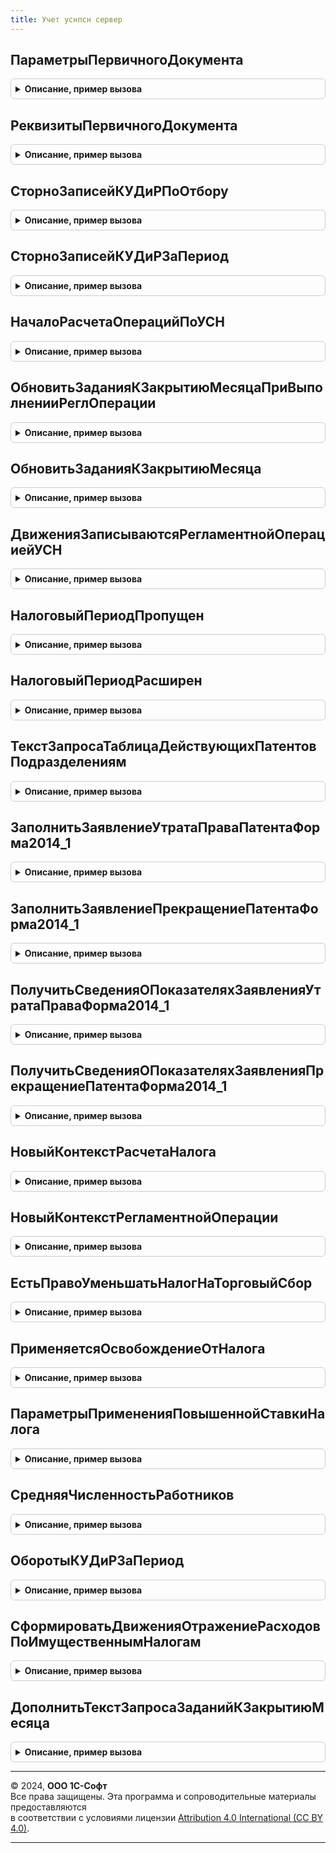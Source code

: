 ```yaml
---
title: Учет уснпсн сервер
---
```



## ПараметрыПервичногоДокумента
<details style="margin: 1em 0; padding: 0.5em; border: 1px solid #ccc; border-radius: 6px;">

<summary style="font-weight: bold; cursor: pointer;">Описание, пример вызова</summary>

```bsl

// Функция возвращает структура параметров первичного документа
//
// Возвращаемое значение:
//	Структура:
//		- НомерВходящегоДокумента - строка, номер указанный в документе пользователем;
//		- Номер - строка, номер заданный системой при вводе документа;
//		- ДатаВходящегоДокумента - дата, дата указанная в документе пользователем;
//		- Дата - ДатаИВремя - дата и время, заданное системой при вводе документа.
//
Функция ПараметрыПервичногоДокумента() Экспорт
```

Пример вызова
```bsl
Результат = УчетУСНПСНСервер.ПараметрыПервичногоДокумента() 
```
</details>

## РеквизитыПервичногоДокумента
<details style="margin: 1em 0; padding: 0.5em; border: 1px solid #ccc; border-radius: 6px;">

<summary style="font-weight: bold; cursor: pointer;">Описание, пример вызова</summary>

```bsl

// Возвращает реквизиты первичного документа для занесения в графу 2 КУДиР.
//	Параметры:
//		Документ - ДокументОбъект - документ, для которого делаются движения КУДиР;
//		ТЧ - ТабличнаяЧасть объекта - табличная часть, где содержатся данные о номере и дате первичного документа;
//		Строка - Число - номер строки табличной части документа, где содержатся данные о номере и дате первичного документа;
//		УказыватьВид - Булево - признак необходимости указывать в результате синоним документа (например "Реализация товаров и услуг №1 от 01.01.2001").
//			Значение по умолчанию - Ложь;
//
//	Возвращаемое значение:
//		Строка - строка вида "Реализация товаров и услуг №1 от 01.01.2001" или "№1 от 01.01.2001", в зависимости от признака УказыватьВид.
//
Функция РеквизитыПервичногоДокумента(Документ, Параметры = Неопределено, УказыватьВид = Ложь) Экспорт
```

Пример вызова
```bsl
Результат = УчетУСНПСНСервер.РеквизитыПервичногоДокумента(Документ, Параметры, УказыватьВид);
```
</details>

## СторноЗаписейКУДиРПоОтбору
<details style="margin: 1em 0; padding: 0.5em; border: 1px solid #ccc; border-radius: 6px;">

<summary style="font-weight: bold; cursor: pointer;">Описание, пример вызова</summary>

```bsl

// Формирует набор сторнирующих записей регистра КнигаУчетаДоходовИРасходов, соответствующих отбору.
//
// Параметры:
//  ОтборЗаписей - Структура - в ключе передается имя поля регистра, в значении - значение отбора
//                             (отбор производится по равенству).
//
// Возвращаемое значение:
//   Массив из Структура - набор данных сторнирующих записей, см. РезультатЗапросаВМассивСтруктур.
//
Функция СторноЗаписейКУДиРПоОтбору(ОтборЗаписей) Экспорт
```

Пример вызова
```bsl
Результат = УчетУСНПСНСервер.СторноЗаписейКУДиРПоОтбору(ОтборЗаписей) 
```
</details>

## СторноЗаписейКУДиРЗаПериод
<details style="margin: 1em 0; padding: 0.5em; border: 1px solid #ccc; border-radius: 6px;">

<summary style="font-weight: bold; cursor: pointer;">Описание, пример вызова</summary>

```bsl

// Формирует набор сторнирующих записей регистра КнигаУчетаДоходовИРасходов за период, соответствующих отбору.
//
// Параметры:
//  ПериодЗаписей - СтандартныйПериод - период, за который требуется сторнировать найденные записи.
//  ДополнительныйОтбор - Структура - в ключе передается имя поля регистра, в значении - значение отбора
//                                     (отбор производится по равенству).
//                      - Неопределено - отбор не задан.
//
// Возвращаемое значение:
//   Массив из Структура - набор данных сторнирующих записей, см. РезультатЗапросаВМассивСтруктур.
//
Функция СторноЗаписейКУДиРЗаПериод(ПериодЗаписей, ДополнительныйОтбор = Неопределено) Экспорт
```

Пример вызова
```bsl
Результат = УчетУСНПСНСервер.СторноЗаписейКУДиРЗаПериод(ПериодЗаписей, ДополнительныйОтбор);
```
</details>

## НачалоРасчетаОперацийПоУСН
<details style="margin: 1em 0; padding: 0.5em; border: 1px solid #ccc; border-radius: 6px;">

<summary style="font-weight: bold; cursor: pointer;">Описание, пример вызова</summary>

```bsl

// Возвращает периоды с которого для операций УСН и ПСН закрытия месяца данные становятся неактуальными.
// Параметры:
//	КонецРасчета - Дата - ищутся записи, сделанные раньше этой даты;
//	СписокОрганизаций - Массив - СправочникСсылка.Организации - ищутся записи, сделанные по переданным организациям;
//								Если значение не заполнено - отбор не учитывается.
// Возвращаемое значение:
//	Структура - содержащая даты начала расчета для каждой из операций УСН и ПСН, если данные актуальные возвращает КонецРасчета + 1:
//		* НачалоРасчетаПризнаниеРасходовПриУСН - Дата - дата начала расчета, с которой данные по операции признания расходов УСН становятся не актуальными;
//		* НачалоРасчетаСторноДоходовКУДиР - Дата - дата начала расчета, с которой данные по операции сторно записей доходов КУДиР для УСН и ПСН становятся не актуальными;
//		* НачалоРасчетаНалогаУСН - Дата - дата начала расчета, с которой данные по операции расчета налога УСН становятся не актуальными.
//
Функция НачалоРасчетаОперацийПоУСН(КонецРасчета, СписокОрганизаций = Неопределено) Экспорт
```

Пример вызова
```bsl
Результат = УчетУСНПСНСервер.НачалоРасчетаОперацийПоУСН(КонецРасчета, СписокОрганизаций);
```
</details>

## ОбновитьЗаданияКЗакрытиюМесяцаПриВыполненииРеглОперации
<details style="margin: 1em 0; padding: 0.5em; border: 1px solid #ccc; border-radius: 6px;">

<summary style="font-weight: bold; cursor: pointer;">Описание, пример вызова</summary>

```bsl

// Процедура вызывается из методов регламентных операций для записи в регистр сведений "ЗаданияКЗакрытиюМесяца"
//	данных о необходимости пересчета признания расходов (если изменяются организации с объектом налогообложения "Доходы минус расходы").
// Параметры:
//	Период - Дата - период пересчета;
//	СписокОрганизаций - Массив - СправочникСсылка.Организации - массив организаций, для которых запущена процедура пересчета.
//	ТолькоРасходы - Булево - Признак выборки подходящих организаций:
//		если Истина - будут выбираться организации на УСН, с объектом налогообложения "Доходы минус расходы",
//		если Ложь - будут выбираться организации на УСН вне зависимости от объекта налогообложения, значение по умолчанию - Истина;
//	КоличествоОбработанныхЭлементов - Число - Количество данных, обработанных данной процедурой (см. общий модуль "Производительность").
//
Процедура ОбновитьЗаданияКЗакрытиюМесяцаПриВыполненииРеглОперации(Период, СписокОрганизаций, ТолькоРасходы = Истина, КоличествоОбработанныхЭлементов = 0) Экспорт
```

Пример вызова
```bsl
УчетУСНПСНСервер.ОбновитьЗаданияКЗакрытиюМесяцаПриВыполненииРеглОперации(Период, СписокОрганизаций, ТолькоРасходы, КоличествоОбработанныхЭлементов);
```
</details>

## ОбновитьЗаданияКЗакрытиюМесяца
<details style="margin: 1em 0; padding: 0.5em; border: 1px solid #ccc; border-radius: 6px;">

<summary style="font-weight: bold; cursor: pointer;">Описание, пример вызова</summary>

```bsl

// Процедура записывает в регистр сведений "ЗаданияКЗакрытиюМесяца" данные о необходимости пересчета регл. операций по УСН,
// при отсутствии в регистре записей в этом периоде.
//	Параметры:
//		ВременнаяТаблица - МенеджерВременныхТаблиц - содержит таблицу:
//				* КонтрольныеДанныеПоУСНДоходыМинусРасходы - временная таблица с колонками:
//					** Организация - СправочникСсылка.Организации - организация для которой необходимо обновить данные пересчета;
//					** Документ - ДокументСсылка - документ, который вызвал необходимость обновления данных пересчета;
//					** Период - Дата - новая дата, на которую необходимо установить данные пересчета;
//					** Операция - ПеречислениеСсылка.ОперацииЗакрытияМесяца - операция для которой устанавливаем новые данные пересчета;
//		Операция - ПеречислениеСсылка.ОперацииЗакрытияМесяца - тип операции закрытия месяца, для которой происходит обновление
//					(в данном модуле актуален только для ПризнаниеРасходовПриУСН, РасчетНалогаУСН и СторноДоходовКУДиР);
//		КоличествоОбработанныхЭлементов - Число - Количество данных, обработанных данной процедурой (см. общий модуль "Производительность").
//
Процедура ОбновитьЗаданияКЗакрытиюМесяца(ВременнаяТаблица, Операция, КоличествоОбработанныхЭлементов = 0) Экспорт
```

Пример вызова
```bsl
УчетУСНПСНСервер.ОбновитьЗаданияКЗакрытиюМесяца(ВременнаяТаблица, Операция, КоличествоОбработанныхЭлементов);
```
</details>

## ДвиженияЗаписываютсяРегламентнойОперациейУСН
<details style="margin: 1em 0; padding: 0.5em; border: 1px solid #ccc; border-radius: 6px;">

<summary style="font-weight: bold; cursor: pointer;">Описание, пример вызова</summary>

```bsl

// Возвращает признак записи движений по регистру механизмом признания расходов.
//
// Параметры:
//	НаборЗаписей - НаборЗаписей - набор записей регистра.
//
// Возвращаемое значение:
//	Булево - Истина, если движения записываются регламентной операцией признания расходов.
//
Функция ДвиженияЗаписываютсяРегламентнойОперациейУСН(НаборЗаписей) Экспорт
```

Пример вызова
```bsl
Результат = УчетУСНПСНСервер.ДвиженияЗаписываютсяРегламентнойОперациейУСН(НаборЗаписей) 
```
</details>

## НалоговыйПериодПропущен
<details style="margin: 1em 0; padding: 0.5em; border: 1px solid #ccc; border-radius: 6px;">

<summary style="font-weight: bold; cursor: pointer;">Описание, пример вызова</summary>

```bsl

// Определяет, что не требуется сдавать отчетность и уплачивать налог за переданный период (год)
// по причине регистрации организации в декабре этого года (п. 2 статьи 55 НК РФ).
//
// Параметры:
//  Организация   	- СправочникСсылка.Организации - проверяемая организация
//  Период        	- Дата - проверяемый период
//	ДатаРегистрации - Дата - дата регистрации организации.
//
// Возвращаемое значение:
//   Булево   - Если ИСТИНА, это пропущенный период
//              (организация зарегистрирована в декабре переданного года, и для нее актуальны требования п.2 статьи 55
//              НК РФ).
//
Функция НалоговыйПериодПропущен(Организация, Период, ДатаРегистрации = Неопределено) Экспорт
```

Пример вызова
```bsl
Результат = УчетУСНПСНСервер.НалоговыйПериодПропущен(Организация, Период, ДатаРегистрации);
```
</details>

## НалоговыйПериодРасширен
<details style="margin: 1em 0; padding: 0.5em; border: 1px solid #ccc; border-radius: 6px;">

<summary style="font-weight: bold; cursor: pointer;">Описание, пример вызова</summary>

```bsl

// Определяет, что переданный период находится в пределах расширенного первого налогового периода -
// с даты регистрации в декабре по конец следующего года после регистрации (п. 2 статьи 55 НК РФ).
//
// Параметры:
//  Организация   	- СправочникСсылка.Организации - проверяемая организация
//  Период        	- Дата - проверяемый период (в пределах расширенного налогового периода)
//	ДатаРегистрации - Дата - дата регистрации организации.
//
// Возвращаемое значение:
//   Булево   - Если ИСТИНА, это расширенный период
//             (организация зарегистрирована в декабре переданного или прошлого года,
//              и для нее актуальны требования п.2 статьи 55 НК РФ).
//
Функция НалоговыйПериодРасширен(Организация, Период, ДатаРегистрации = Неопределено) Экспорт
```

Пример вызова
```bsl
Результат = УчетУСНПСНСервер.НалоговыйПериодРасширен(Организация, Период, ДатаРегистрации);
```
</details>

## ТекстЗапросаТаблицаДействующихПатентовПодразделениям
<details style="margin: 1em 0; padding: 0.5em; border: 1px solid #ccc; border-radius: 6px;">

<summary style="font-weight: bold; cursor: pointer;">Описание, пример вызова</summary>

```bsl

// Создает временную таблицу "ТаблицаДействующихПатентов" с колонками:
//		Патент - СправочникСсылка.Патенты - патент;
//		Подразделение - СправочникСсылка.СтруктураПредприятия - подразделение, для которого он применяется.
//
//	Параметры:
//		Запрос - Запрос - запрос, использующийся при проведении документа;
//		ТекстыЗапроса - СписокЗначений - список отдельных текстов запроса, испольщзующихся при проведении, с представлением - именем временной таблицы, которая создается;
//		ТолькоУникальные - Булево - если истина, то будут выбираться только те патенты, которые не применяются сразу для нескольких подразделений.
//
//	Возвращаемое значение:
//		Строка - текст, получившегося запроса.
//
Функция ТекстЗапросаТаблицаДействующихПатентовПодразделениям(Запрос, ТекстыЗапроса, ТолькоУникальные = Истина) Экспорт
```

Пример вызова
```bsl
Результат = УчетУСНПСНСервер.ТекстЗапросаТаблицаДействующихПатентовПодразделениям(Запрос, ТекстыЗапроса, ТолькоУникальные);
```
</details>

## ЗаполнитьЗаявлениеУтратаПраваПатентаФорма2014_1
<details style="margin: 1em 0; padding: 0.5em; border: 1px solid #ccc; border-radius: 6px;">

<summary style="font-weight: bold; cursor: pointer;">Описание, пример вызова</summary>

```bsl

// Заполняет переданную в виде контейнера структуру данных отчета
//
// Параметры:
//  ПараметрыОтчета - Структура
//   * Организация - СправочникСсылка.Организации
//   * КодНалоговогоОргана - СправочникСсылка.РегистрацииВНалоговомОргане
//  Контейнер - Структура
//   * ДопСтроки - Таблица значений - Строки табличной части заявления
//   * ТитульныйЛист - Структура - Данные титульного листа заявления
//
Процедура ЗаполнитьЗаявлениеУтратаПраваПатентаФорма2014_1(ПараметрыОтчета, Контейнер) Экспорт
```

Пример вызова
```bsl
УчетУСНПСНСервер.ЗаполнитьЗаявлениеУтратаПраваПатентаФорма2014_1(ПараметрыОтчета, Контейнер) 
```
</details>

## ЗаполнитьЗаявлениеПрекращениеПатентаФорма2014_1
<details style="margin: 1em 0; padding: 0.5em; border: 1px solid #ccc; border-radius: 6px;">

<summary style="font-weight: bold; cursor: pointer;">Описание, пример вызова</summary>

```bsl

// Заполняет переданную в виде контейнера структуру данных отчета
//
// Параметры:
//  ПараметрыОтчета - Структура
//   * Организация - СправочникСсылка.Организации
//   * КодНалоговогоОргана - СправочникСсылка.РегистрацииВНалоговомОргане
//  Контейнер - Структура
//   * ТитульныйЛист - Структура - Данные титульного листа заявления
//
Процедура ЗаполнитьЗаявлениеПрекращениеПатентаФорма2014_1(ПараметрыОтчета, Контейнер) Экспорт
```

Пример вызова
```bsl
УчетУСНПСНСервер.ЗаполнитьЗаявлениеПрекращениеПатентаФорма2014_1(ПараметрыОтчета, Контейнер) 
```
</details>

## ПолучитьСведенияОПоказателяхЗаявленияУтратаПраваФорма2014_1
<details style="margin: 1em 0; padding: 0.5em; border: 1px solid #ccc; border-radius: 6px;">

<summary style="font-weight: bold; cursor: pointer;">Описание, пример вызова</summary>

```bsl

// Заполняет переданную в виде контейнера структуру показателей отчета
// правилами заполнения полей, доступных для автозаполнения
//
// Параметры:
//  ПоказателиОтчета - Структура
//   * Организация - СправочникСсылка.Организации
//   * КодНалоговогоОргана - СправочникСсылка.РегистрацииВНалоговомОргане
//
Процедура ПолучитьСведенияОПоказателяхЗаявленияУтратаПраваФорма2014_1(ПоказателиОтчета) Экспорт
```

Пример вызова
```bsl
УчетУСНПСНСервер.ПолучитьСведенияОПоказателяхЗаявленияУтратаПраваФорма2014_1(ПоказателиОтчета) 
```
</details>

## ПолучитьСведенияОПоказателяхЗаявленияПрекращениеПатентаФорма2014_1
<details style="margin: 1em 0; padding: 0.5em; border: 1px solid #ccc; border-radius: 6px;">

<summary style="font-weight: bold; cursor: pointer;">Описание, пример вызова</summary>

```bsl

// Заполняет переданную в виде контейнера структуру показателей отчета
// правилами заполнения полей, доступных для автозаполнения
//
// Параметры:
//  ПоказателиОтчета - Структура
//   * Организация - СправочникСсылка.Организации
//   * КодНалоговогоОргана - СправочникСсылка.РегистрацииВНалоговомОргане
//
Процедура ПолучитьСведенияОПоказателяхЗаявленияПрекращениеПатентаФорма2014_1(ПоказателиОтчета) Экспорт
```

Пример вызова
```bsl
УчетУСНПСНСервер.ПолучитьСведенияОПоказателяхЗаявленияПрекращениеПатентаФорма2014_1(ПоказателиОтчета) 
```
</details>

## НовыйКонтекстРасчетаНалога
<details style="margin: 1em 0; padding: 0.5em; border: 1px solid #ccc; border-radius: 6px;">

<summary style="font-weight: bold; cursor: pointer;">Описание, пример вызова</summary>

```bsl

// Описывает контекст, в котором выполняется расчет налога УСН - организацию, период и т.п.
//
// Параметры:
//  Организация      - СправочникСсылка.Организации - налогоплательщик.
//  ПериодРасчета    - Дата - дата из последнего квартала отчетного периода, за который рассчитывается налог.
//
// Возвращаемое значение:
//  Структура    - состав см. в теле функции
//  Неопределено - расчет не имеет смысла: в указанный период организация еще не зарегистрирована, или не применяет УСН,
//                 или же налог в данном периоде не исчисляется в силу п. 2 статьи 55 НК РФ.
//
Функция НовыйКонтекстРасчетаНалога(Организация, ПериодРасчета) Экспорт
```

Пример вызова
```bsl
Результат = УчетУСНПСНСервер.НовыйКонтекстРасчетаНалога(Организация, ПериодРасчета) 
```
</details>

## НовыйКонтекстРегламентнойОперации
<details style="margin: 1em 0; padding: 0.5em; border: 1px solid #ccc; border-radius: 6px;">

<summary style="font-weight: bold; cursor: pointer;">Описание, пример вызова</summary>

```bsl

// Описывает контекст выполнения ежеквартальных регламентных операций для УСН с объектом "доходы-расходы":
// организацию, период и т.п.
//
// Параметры:
//  Организация      - СправочникСсылка.Организации - налогоплательщик.
//  Период           - Дата - дата из квартала, в котором выполняется регламентная операция.
//
// Возвращаемое значение:
//  Структура    - состав см. в теле функции
//  Неопределено - расчет не имеет смысла: в указанный период организация еще не зарегистрирована,
//                 или не применяет УСН с объектом "доходы минус расходы",
//                 или же переданный квартал не является завершенным отчетным/налоговым периодом в силу п. 2 статьи 55
//                 НК РФ.
//
Функция НовыйКонтекстРегламентнойОперации(Организация, Период) Экспорт
```

Пример вызова
```bsl
Результат = УчетУСНПСНСервер.НовыйКонтекстРегламентнойОперации(Организация, Период) 
```
</details>

## ЕстьПравоУменьшатьНалогНаТорговыйСбор
<details style="margin: 1em 0; padding: 0.5em; border: 1px solid #ccc; border-radius: 6px;">

<summary style="font-weight: bold; cursor: pointer;">Описание, пример вызова</summary>

```bsl

// Проверяет, разрешено ли организации уменьшать налог за данный квартал на суммы уплаченного торгового сбора.
//
// Параметры:
//  Организация  - СправочникСсылка.Организации - организация-налогоплательщик.
//  Период       - Дата - дата в пределах последнего квартала отчетного (налогового) периода.
//
// Возвращаемое значение:
//   Булево   - если Истина, налог можно уменьшить на уплаченный торговый сбор.
//
Функция ЕстьПравоУменьшатьНалогНаТорговыйСбор(Организация, Период) Экспорт
```

Пример вызова
```bsl
Результат = УчетУСНПСНСервер.ЕстьПравоУменьшатьНалогНаТорговыйСбор(Организация, Период) 
```
</details>

## ПрименяетсяОсвобождениеОтНалога
<details style="margin: 1em 0; padding: 0.5em; border: 1px solid #ccc; border-radius: 6px;">

<summary style="font-weight: bold; cursor: pointer;">Описание, пример вызова</summary>

```bsl

// Возвращает признак того, применяется ли освобождение от уплаты налога по УСН
//
// Параметры:
//   Организация - СправочникСсылка.Организации - организация, для которой выполняется проверка освобождения от налога;
//   Период      - Дата - Дата, для которой определяется освобождение от налога.
//
// Возвращаемое значение:
//   Булево
//
Функция ПрименяетсяОсвобождениеОтНалога(Организация, Период) Экспорт
```

Пример вызова
```bsl
Результат = УчетУСНПСНСервер.ПрименяетсяОсвобождениеОтНалога(Организация, Период) 
```
</details>

## ПараметрыПримененияПовышеннойСтавкиНалога
<details style="margin: 1em 0; padding: 0.5em; border: 1px solid #ccc; border-radius: 6px;">

<summary style="font-weight: bold; cursor: pointer;">Описание, пример вызова</summary>

```bsl

// Возвращает сведения о применении повышенной ставки налога в отчетном периоде
//
// Параметры:
//   КонтекстРасчета - Структура- см. НовыйКонтекстРасчетаНалога
//
// Возвращаемое значение:
//   Структура:
//      ПрименяетсяПовышеннаяСтавка - Булево - признак того, что в отчетном периоде применяется повышенная ставка
//      ПериодПревышенияЛимитов - Дата - отчетный период, в котором превышены границы применения
//           основной ставки УСН
//      НалоговаяБазаДоПревышенияЛимитов - Число - налоговая база за период, предшествующий кварталу
//           превышения границ применения основной ставки УСН.
//      НалогДоПревышенияЛимитов - Число - налог за период, предшествующий кварталу
//           превышения 1 порога лимитов применения УСН.
//      НалоговаяБазаДоПревышенияЛимитовТорговыйСбор - Число - налоговая база по деятельности, облагаемой
//           торговым сбором, за период, предшествующий кварталу превышения 1 порога лимитов применения УСН.
//      НалогДоПревышенияЛимитовТорговыйСбор - Число - налог по деятельности, облагаемой торговым сбором, за период,
//           предшествующий кварталу превышения 1 порога лимитов применения УСН.
//      Ошибки - Массив из Структура - массив ошибок, препятствующих расчету применения повышенной ставки налога.
//
Функция ПараметрыПримененияПовышеннойСтавкиНалога(КонтекстРасчета) Экспорт
```

Пример вызова
```bsl
Результат = УчетУСНПСНСервер.ПараметрыПримененияПовышеннойСтавкиНалога(КонтекстРасчета) 
```
</details>

## СредняяЧисленностьРаботников
<details style="margin: 1em 0; padding: 0.5em; border: 1px solid #ccc; border-radius: 6px;">

<summary style="font-weight: bold; cursor: pointer;">Описание, пример вызова</summary>

```bsl

// Возвращает сведения о средней численности наемных работников за отчетный период.
//
// Параметры:
//   Организация - СправочникСсылка.Организации - ссылка на организацию
//   НачалоПериода - Дата - начало анализа численности работников
//   КонецПериода - Дата - конец анализа численности работников
//   УчитыватьРучныеКорректировки - Булево - учитывать сведения о численности, указанные пользователем
//
// Возвращаемое значение:
//   - Число - средняя численность наемных работников за отчетный период (если -1, то нет наемных работников)
//   - Неопределено - нет сведений о средней численности работников
//
Функция СредняяЧисленностьРаботников(Организация, НачалоПериода, КонецПериода, УчитыватьРучныеКорректировки = Истина) Экспорт
```

Пример вызова
```bsl
Результат = УчетУСНПСНСервер.СредняяЧисленностьРаботников(Организация, НачалоПериода, КонецПериода, УчитыватьРучныеКорректировки);
```
</details>

## ОборотыКУДиРЗаПериод
<details style="margin: 1em 0; padding: 0.5em; border: 1px solid #ccc; border-radius: 6px;">

<summary style="font-weight: bold; cursor: pointer;">Описание, пример вызова</summary>

```bsl

// Возвращает сведения об оборотах книги учета доходов и расходов за отчетный период.
//
// Параметры:
//   Организация - СправочникСсылка.Организации - ссылка на организацию;
//   НачалоОтчетногоПериода - Дата;
//   КонецОтчетногоПериода - Дата;
//
// Возвращаемое значение:
//   - Структура:
//   	- Доходы - Число - сумма доходов за период;
//   	- ДоходыТорговыйСбор - Число - сумма доходов по торговому сбору за период;
//   	- Расходы - Число - сумма расходов за период.
//
Функция ОборотыКУДиРЗаПериод(Организация, НачалоОтчетногоПериода, КонецОтчетногоПериода) Экспорт
```

Пример вызова
```bsl
Результат = УчетУСНПСНСервер.ОборотыКУДиРЗаПериод(Организация, НачалоОтчетногоПериода, КонецОтчетногоПериода) 
```
</details>

## СформироватьДвиженияОтражениеРасходовПоИмущественнымНалогам
<details style="margin: 1em 0; padding: 0.5em; border: 1px solid #ccc; border-radius: 6px;">

<summary style="font-weight: bold; cursor: pointer;">Описание, пример вызова</summary>

```bsl

// Процедура формирует движения по регистру "КУДиР", при выполнении регламентной операции "РасчетТранспортногоНалога",
// вызывается из модуля объекта документа "РегламентнаяОперация".
//
// Параметры:
//	ТаблицаПлатон - ТаблицаЗначений - таблица расходов по Платону
//		(см. РасчетИмущественныхНалоговПереопределяемый.ТаблицыРасчетНалога);
//	Реквизиты  - ТаблицаЗначений - таблица реквизитов
//		(см. РегламентнаяОперация.ТекстЗапросаРасчетИмущественныхНалогов);
//	ДокументОбъект - ДокументОбъект.РегламентнаяОперация - проводимый документ регламентной операции,
//		в рамках которой выполняется отражение расходов в УСН;
//	Отказ - Булево - признак отказа от проведения документа.
//
Процедура СформироватьДвиженияОтражениеРасходовПоИмущественнымНалогам(ТаблицаПлатон, Реквизиты, ДокументОбъект, Отказ) Экспорт
```

Пример вызова
```bsl
УчетУСНПСНСервер.СформироватьДвиженияОтражениеРасходовПоИмущественнымНалогам(ТаблицаПлатон, Реквизиты, ДокументОбъект, Отказ) 
```
</details>

## ДополнитьТекстЗапросаЗаданийКЗакрытиюМесяца
<details style="margin: 1em 0; padding: 0.5em; border: 1px solid #ccc; border-radius: 6px;">

<summary style="font-weight: bold; cursor: pointer;">Описание, пример вызова</summary>

```bsl

// Дополняет текст запроса механизма формирования заданий закрытия месяца.
//
// Параметры:
// 	Запрос - Запрос - используется для установки параметров запроса.
// 	ТекстЗапроса - Строка - строка с текстом запроса.
// 	ТекстЗапросаВременныхТаблиц - Строка - строка с текстом запроса временных таблиц.
// 	ИменаВременныхТаблиц - Строка - массив имен создаваемых временных таблиц для последующего уничтожения.
Процедура ДополнитьТекстЗапросаЗаданийКЗакрытиюМесяца(Запрос, ТекстЗапроса, ТекстЗапросаВременныхТаблиц, ИменаВременныхТаблиц) Экспорт
```

Пример вызова
```bsl
УчетУСНПСНСервер.ДополнитьТекстЗапросаЗаданийКЗакрытиюМесяца(Запрос, ТекстЗапроса, ТекстЗапросаВременныхТаблиц, ИменаВременныхТаблиц) 
```
</details>

---

© 2024, **ООО 1С-Софт**  
Все права защищены. Эта программа и сопроводительные материалы предоставляются  
в соответствии с условиями лицензии [Attribution 4.0 International (CC BY 4.0)](https://creativecommons.org/licenses/by/4.0/legalcode).

---
